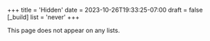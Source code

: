 +++
title = 'Hidden'
date = 2023-10-26T19:33:25-07:00
draft = false
[_build]
list = 'never'
+++

This page does not appear on any lists.
